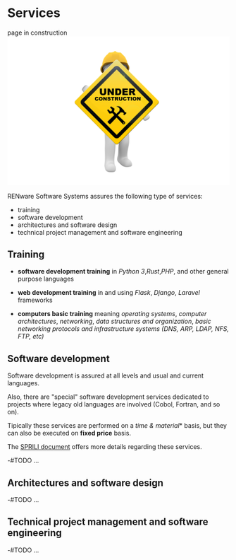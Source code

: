 # Services

page in construction
![wip picture](pictures/under_maintenance.png)

RENware Software Systems assures the following type of services:

* training
* software development
* architectures and software design
* technical project management and software engineering





## Training

* **software development training** in *Python 3*,*Rust*,*PHP*, and other general purpose languages 

* **web development training** in and using *Flask*, *Django*, *Laravel* frameworks

* **computers basic training** meaning *operating systems*, *computer architectures*, *networking*, *data structures and organization*, *basic networking protocols and infrastructure systems (DNS, ARP, LDAP, NFS, FTP, etc)*





## Software development

Software development is assured at all levels and usual and current languages.

Also, there are "special" software development services dedicated to projects where legacy old languages are involved (Cobol, Fortran, and so on).

Tipically these services are performed on a **time* & material** basis, but they can also be executed on **fixed price** basis.

The [SPRILI document](ready-made-docs/RENware_SPRILI_Standard_Price_List_EN.pdf) offers more details regarding these services.


-#TODO ...





## Architectures and software design

-#TODO ...





## Technical project management and software engineering
 
-#TODO ...





